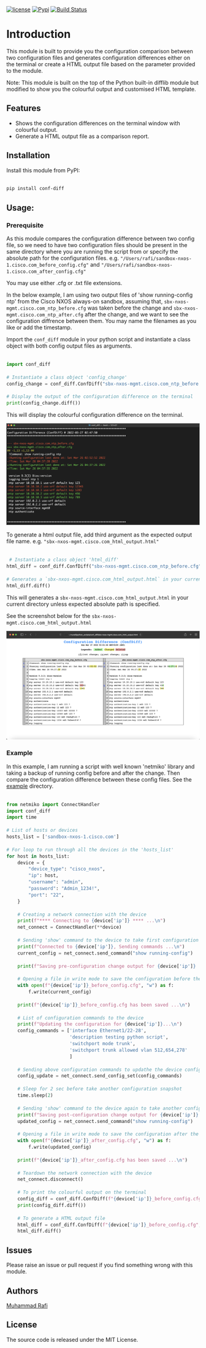 [![license](https://img.shields.io/github/license/abatilo/actions-poetry.svg)](https://github.com/muhammad-rafi/conf_diff/blob/main/LICENSE)
[![Pypi](https://img.shields.io/pypi/v/conf_diff.svg)](https://pypi.org/project/conf-diff/) 
[![Build Status](https://github.com/muhammad-rafi/conf_diff/actions/workflows/main.yml/badge.svg)](https://github.com/muhammad-rafi/conf_diff/actions)

# Introduction

This module is built to provide you the configuration comparison between two configuration files and generates configuration differences either on the terminal or create a HTML output file based on the parameter provided to the module.

Note: This module is built on the top of the Python built-in difflib module but modified to show you the colourful output and customised HTML template.

## Features

* Shows the configuration differences on the terminal window with colourful output.
* Generate a HTML output file as a comparison report.

## Installation

Install this module from PyPI:

```sh

pip install conf-diff

```

## Usage:

### Prerequisite
As this module compares the configuration difference between two config file, so we need to have two configuration files should be present in the same directory where you are running the script from or specify the absolute path for the configuration files. e.g. `"/Users/rafi/sandbox-nxos-1.cisco.com_before_config.cfg"` and `"/Users/rafi/sandbox-nxos-1.cisco.com_after_config.cfg"`

You may use either .cfg or .txt file extensions.

In the below example, I am using two output files of 'show running-config ntp' from the Cisco NXOS always-on sandbox, assuming that, `sbx-nxos-mgmt.cisco.com_ntp_before.cfg` was taken before the change and `sbx-nxos-mgmt.cisco.com_ntp_after.cfg` after the change, and we want to see the configuration diffrence between them. You may name the filenames as you like or add the timestamp.

Import the `conf_diff` module in your python script and instantiate a class object with both config output files as arguments.

```python

import conf_diff

# Instantiate a class object 'config_change'
config_change = conf_diff.ConfDiff("sbx-nxos-mgmt.cisco.com_ntp_before.cfg", "sbx-nxos-mgmt.cisco.com_ntp_after.cfg")

# Display the output of the configuration difference on the terminal 
print(config_change.diff())

```

This will display the colourful configuration difference on the terminal. 

![App Screenshot](https://github.com/muhammad-rafi/conf_diff/blob/main/images/cli_output.png)

To generate a html output file, add third argument as the expected output file name. e.g. `"sbx-nxos-mgmt.cisco.com_html_output.html"`

```python

 # Instantiate a class object 'html_diff'
html_diff = conf_diff.ConfDiff("sbx-nxos-mgmt.cisco.com_ntp_before.cfg", "sbx-nxos-mgmt.cisco.com_ntp_after.cfg", "sbx-nxos-mgmt.cisco.com_html_output.html")

# Generates a `sbx-nxos-mgmt.cisco.com_html_output.html` in your current directory unless expected absolute path is specified.
html_diff.diff()

```
This will generates a `sbx-nxos-mgmt.cisco.com_html_output.html` in your current directory unless expected absolute path is specified.

See the screenshot below for the `sbx-nxos-mgmt.cisco.com_html_output.html`

![App Screenshot](https://github.com/muhammad-rafi/conf_diff/blob/main/images/html_output_file.png)

### Example
In this example, I am running a script with well known 'netmiko' library and taking a backup of running config before and after the change. Then compare the configuration difference between these config files. See the [example](https://github.com/muhammad-rafi/conf_diff/tree/main/examples) directory. 


```python

from netmiko import ConnectHandler
import conf_diff
import time

# List of hosts or devices
hosts_list = ['sandbox-nxos-1.cisco.com']

# For loop to run through all the devices in the 'hosts_list'
for host in hosts_list:
    device = {
        "device_type": "cisco_nxos",
        "ip": host,
        "username": "admin",
        "password": "Admin_1234!",
        "port": "22",
    }

    # Creating a network connection with the device
    print(f"**** Connecting to {device['ip']} **** ...\n")
    net_connect = ConnectHandler(**device)

    # Sending 'show' command to the device to take first configuration snapshot before updating the device
    print(f"Connected to {device['ip']}, Sending commands ...\n")
    current_config = net_connect.send_command("show running-config")

    print(f"Saving pre-configuration change output for {device['ip']} ...\n")

    # Opening a file in write mode to save the configuration before the change
    with open(f"{device['ip']}_before_config.cfg", "w") as f:
        f.write(current_config)

    print(f"{device['ip']}_before_config.cfg has been saved ...\n")

    # List of configuration commands to the device
    print(f"Updating the configuration for {device['ip']}...\n")
    config_commands = ['interface Ethernet1/22-28',
                       'description testing python script',
                       'switchport mode trunk',
                       'switchport trunk allowed vlan 512,654,278'
                       ]

    # Sending above configuration commands to updathe the device configuration
    config_update = net_connect.send_config_set(config_commands)

    # Sleep for 2 sec before take another configuration snapshot
    time.sleep(2)

    # Sending 'show' command to the device again to take another configuration snapshot after the change
    print(f"Saving post-configuration change output for {device['ip']} ...\n")
    updated_config = net_connect.send_command("show running-config")

    # Opening a file in write mode to save the configuration after the change
    with open(f"{device['ip']}_after_config.cfg", "w") as f:
        f.write(updated_config)

    print(f"{device['ip']}_after_config.cfg has been saved ...\n")

    # Teardown the network connection with the device
    net_connect.disconnect()

    # To print the colourful output on the terminal
    config_diff = conf_diff.ConfDiff(f"{device['ip']}_before_config.cfg", f"{device['ip']}_after_config.cfg")
    print(config_diff.diff())

    # To generate a HTML output file
    html_diff = conf_diff.ConfDiff(f"{device['ip']}_before_config.cfg", f"{device['ip']}_after_config.cfg", "html_diff_output.html")
    html_diff.diff()

```

## Issues
Please raise an issue or pull request if you find something wrong with this module.

## Authors
[Muhammad Rafi](https://github.com/muhammad-rafi)

## License
The source code is released under the MIT License.
